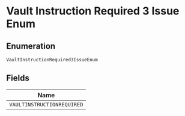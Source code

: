 
# Vault Instruction Required 3 Issue Enum

## Enumeration

`VaultInstructionRequired3IssueEnum`

## Fields

| Name |
|  --- |
| `VAULTINSTRUCTIONREQUIRED` |


